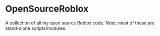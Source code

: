 # OpenSourceRoblox
A collection of all my open source Roblox code. Note: most of these are stand-alone scripts/modules.
